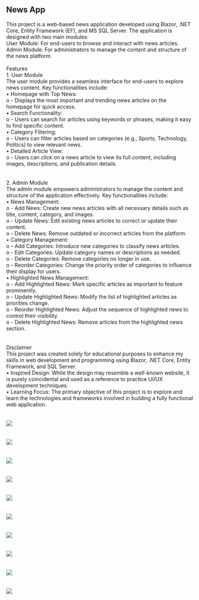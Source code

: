 <h2>
    News App
</h2>
<div>
    This project is a web-based news application developed using Blazor, .NET Core, Entity Framework (EF), and MS SQL Server. The application is designed with two main modules:
    <br />
    User Module: For end-users to browse and interact with news articles.
    <br />
    Admin Module: For administrators to manage the content and structure of the news platform.
    <br />
    <br />
</div>
<div>
    Features
    <br />
    1. User Module
    <br />
    The user module provides a seamless interface for end-users to explore news content. Key functionalities include:
    <br />
    • Homepage with Top News:
    <br />
    o - Displays the most important and trending news articles on the homepage for quick access.
    <br />
    • Search Functionality:
    <br />
    o - Users can search for articles using keywords or phrases, making it easy to find specific content.
    <br />
    • Category Filtering:
    <br />
    o - Users can filter articles based on categories (e.g., Sports, Technology, Politics) to view relevant news.
    <br />
    • Detailed Article View:
    <br />
    o - Users can click on a news article to view its full content, including images, descriptions, and publication details.
    <br />

</div>

<br />
<br />

<div>
  2. Admin Module
  <br />
  The admin module empowers administrators to manage the content and structure of the application effectively. Key functionalities include:
  <br />
  • News Management:
  <br />
  o - Add News: Create new news articles with all necessary details such as title, content, category, and images.
  <br />
  o - Update News: Edit existing news articles to correct or update their content.
  <br />
  o - Delete News: Remove outdated or incorrect articles from the platform.
  <br />
  • Category Management:
  <br />
  o - Add Categories: Introduce new categories to classify news articles.
  <br />
  o - Edit Categories: Update category names or descriptions as needed.
  <br />
  o - Delete Categories: Remove categories no longer in use.
  <br />
  o - Reorder Categories: Change the priority order of categories to influence their display for users.
  <br />
  • Highlighted News Management:
  <br />
  o - Add Highlighted News: Mark specific articles as important to feature prominently.
  <br />
  o - Update Highlighted News: Modify the list of highlighted articles as priorities change.
  <br />
  o - Reorder Highlighted News: Adjust the sequence of highlighted news to control their visibility.
  <br />
  o - Delete Highlighted News: Remove articles from the highlighted news section.
</div>

<br />
<br />

<div>
  Disclaimer
  <br />
  This project was created solely for educational purposes to enhance my skills in web development and programming using Blazor, .NET Core, Entity Framework, and SQL Server.
  <br />
  • Inspired Design: While the design may resemble a well-known website, it is purely coincidental and used as a reference to practice UI/UX development techniques.
  <br />
  • Learning Focus: The primary objective of this project is to explore and learn the technologies and frameworks involved in building a fully functional web application.
</div>

<br />
<br />

<div>
    <img src="https://george-wageh.github.io/GeorgePortfolio/projects/NewsApp/10.gif" />
</div>

<br />
<br />

<div>
    <img src="https://george-wageh.github.io/GeorgePortfolio/projects/NewsApp/01.png"/>
</div>

<br />
<br />

<div>
    <img src="https://george-wageh.github.io/GeorgePortfolio/projects/NewsApp/02.png"/>
</div>

<br />
<br />

<div>
    <img src="https://george-wageh.github.io/GeorgePortfolio/projects/NewsApp/03.png"/>
</div>

<br />
<br />

<div>
    <img src="https://george-wageh.github.io/GeorgePortfolio/projects/NewsApp/04.png"/>
</div>

<br />
<br />

<div>
    <img src="https://george-wageh.github.io/GeorgePortfolio/projects/NewsApp/05.png"/>
</div>

<br />
<br />

<div>
    <img src="https://george-wageh.github.io/GeorgePortfolio/projects/NewsApp/06.png"/>
</div>

<br />
<br />

<div>
    <img src="https://george-wageh.github.io/GeorgePortfolio/projects/NewsApp/07.png"/>
</div>

<br />
<br />

<div>
    <img src="https://george-wageh.github.io/GeorgePortfolio/projects/NewsApp/08.png"/>
</div>

<br />
<br />

<div>
    <img src="https://george-wageh.github.io/GeorgePortfolio/projects/NewsApp/09.png"/>
</div>

<br />
<br />
